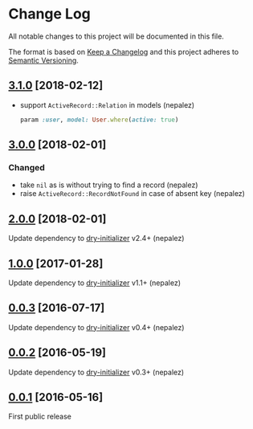 # Change Log

All notable changes to this project will be documented in this file.

The format is based on [Keep a Changelog](http://keepachangelog.com/)
and this project adheres to [Semantic Versioning](http://semver.org/).

## [3.1.0] [2018-02-12]
- support `ActiveRecord::Relation` in models (nepalez)

  ```ruby
  param :user, model: User.where(active: true)
  ```

## [3.0.0] [2018-02-01]

### Changed
- take `nil` as is without trying to find a record (nepalez)
- raise `ActiveRecord::RecordNotFound` in case of absent key (nepalez)

## [2.0.0] [2018-02-01]

Update dependency to [dry-initializer] v2.4+ (nepalez)

## [1.0.0] [2017-01-28]

Update dependency to [dry-initializer] v1.1+ (nepalez)

## [0.0.3] [2016-07-17]

Update dependency to [dry-initializer] v0.4+ (nepalez)

## [0.0.2] [2016-05-19]

Update dependency to [dry-initializer] v0.3+ (nepalez)

## [0.0.1] [2016-05-16]

First public release

[dry-initializer]: https://github.com/dry-rb/dry-initializer
[0.0.1]: https://github.com/nepalez/dry-initializer-rails/compare/ab07725...v0.0.1
[0.0.2]: https://github.com/nepalez/dry-initializer-rails/compare/v0.0.1...v0.0.2
[0.0.3]: https://github.com/nepalez/dry-initializer-rails/compare/v0.0.2...v0.0.3
[1.0.0]: https://github.com/nepalez/dry-initializer-rails/compare/v0.0.3...v1.0.0
[2.0.0]: https://github.com/nepalez/dry-initializer-rails/compare/v1.0.0...v2.0.0
[3.0.0]: https://github.com/nepalez/dry-initializer-rails/compare/v2.0.0...v3.0.0
[3.1.0]: https://github.com/nepalez/dry-initializer-rails/compare/v3.0.0...v3.1.0
